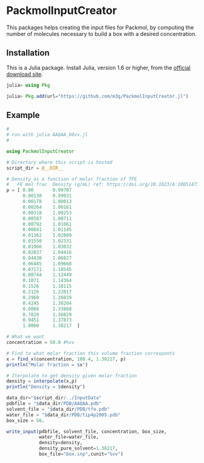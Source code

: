 # PackmolInputCreator

This packages helps creating the input files for Packmol, by computing the number of 
molecules necessary to build a box with a desired concentration. 

## Installation

This is a Julia package. Install Julia, version 1.6 or higher, from the [official download site](https://julialang.org/downloads/). 

```julia
julia> using Pkg

julia> Pkg.add(url="https://github.com/m3g/PackmolInputCreator.jl")
```

## Example

```julia
#
# run with julia AAQAA_60vv.jl 
#

using PackmolInputCreator

# Directory where this script is hosted
script_dir = @__DIR__

# Density as a function of molar fraction of TFE
#   FE mol frac  Density (g/mL) ref: https://doi.org/10.1023/A:1005147318013
ρ = [ 0.00       0.99707       
      0.00130    0.99931       
      0.00178    1.00013       
      0.00264    1.00161       
      0.00318    1.00253       
      0.00587    1.00711       
      0.00792    1.01061       
      0.00841    1.01145       
      0.01362    1.02009       
      0.01550    1.02331       
      0.01966    1.03032       
      0.02837    1.04416       
      0.04430    1.06827       
      0.06485    1.09668       
      0.07171    1.10545       
      0.08744    1.12449       
      0.1071     1.14364       
      0.1526     1.18115       
      0.2126     1.22017       
      0.2960     1.26039       
      0.4245     1.30204       
      0.6088     1.33868       
      0.7820     1.36029       
      0.9451     1.37873       
      1.0000     1.38217  ]

# What we want
concentration = 50.0 #%vv

# Find to what molar fraction this volume fraction corresponts
x = find_x(concentration, 100.4, 1.38217, ρ)
println("Molar fraction = $x")

# Iterpolate to get density given molar fraction
density = interpolate(x,ρ)
println("Density = $density")

data_dir="$script_dir/../InputData"
pdbfile = "$data_dir/PDB/AAQAA.pdb"
solvent_file = "$data_dir/PDB/tfe.pdb"
water_file = "$data_dir/PDB/tip4p2005.pdb"
box_size = 56.

write_input(pdbfile, solvent_file, concentration, box_size,
            water_file=water_file,
            density=density,
            density_pure_solvent=1.38217,
            box_file="box.inp",cunit="%vv")

```

